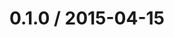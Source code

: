 <!--mdast setext-->

<!--lint disable no-multiple-toplevel-headings-->

0.1.0 / 2015-04-15
==================

